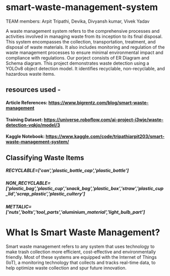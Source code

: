 # smart-waste-management-system
TEAM members:  Arpit Tripathi, Devika, Divyansh kumar, Vivek Yadav

A waste management system refers to the comprehensive processes and activities involved in managing waste from its inception to its final disposal. This system encompasses the collection, transportation, treatment, and disposal of waste materials. It also includes monitoring and regulation of the waste management processes to ensure minimal environmental impact and compliance with regulations. Our porject consists of ER Diagram and Schema diagram.
This project demonstrates waste detection using a YOLOv8 object detection model. It identifies recyclable, non-recyclable, and hazardous waste items.

## resources used - 
#### Article References: https://www.bigrentz.com/blog/smart-waste-management
#### Training Dataset: https://universe.roboflow.com/ai-project-i3wje/waste-detection-vqkjo/model/3
#### Kaggle Notebook: https://www.kaggle.com/code/tripathiarpit203/smart-waste-management-system/

## Classifying Waste Items
##### RECYCLABLE=['can','plastic_bottle_cap','plastic_bottle']
##### NON_RECYCLABLE= ['plastic_bag','plastic_cup','snack_bag','plastic_box','straw','plastic_cup_lid','scrap_plastic','plastic_cultery']
##### METTALIC=['nuts','bolts','tool_parts','aluminium_material','light_bulb_part']

# What Is Smart Waste Management?
Smart waste management refers to any system that uses technology to make trash collection more efficient, cost-effective and environmentally friendly. Most of these systems are equipped with the Internet of Things (IoT), a monitoring technology that collects and tracks real-time data, to help optimize waste collection and spur future innovation.


